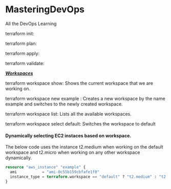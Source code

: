 # MasteringDevOps
All the DevOps Learning


terraform init:

terraform plan:

terraform apply:

terraform validate:

***<u>Workspaces</u>***

terraform workspace show: Shows the current workspace that we are working on.

terraform workspace new example : Creates a new workspace by the name example and switches to the newly created workspace.

terraform workspace list: Lists all the available workspaces.

terraform workspace select default: Switches the workspace to default

#### Dynamically selecting EC2 instaces based on workspace.  
  
The below code uses the instance t2.medium when working on the default workspace and t2.micro when working on any other workspace dynamically.
  
```terraform
resource "aws_instance" "example" {
  ami           = "ami-0c55b159cbfafe1f0"
  instance_type = terraform.workspace == "default" ? "t2.medium" : "t2.micro"
}
```